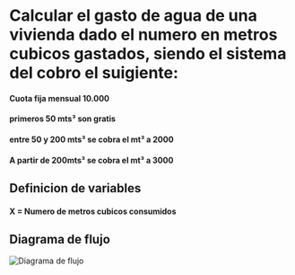 # Calcular el gasto de agua de una vivienda dado el numero en metros cubicos gastados, siendo el sistema del cobro el suigiente:


#### Cuota fija mensual 10.000
#### primeros 50 mts³ son gratis
#### entre 50 y 200 mts³ se cobra el mt³ a 2000
#### A partir de 200mts³ se cobra el mt³ a 3000

## Definicion de variables

#### X = Numero de metros cubicos consumidos
####
## Diagrama de flujo

![Diagrama de flujo](Metros%C2%B3-agua.png "Diagrama de flujo")
